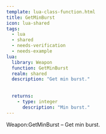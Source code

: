 ```yaml
---
template: lua-class-function.html
title: GetMinBurst
icon: lua-shared
tags:
  - lua
  - shared
  - needs-verification
  - needs-example
lua:
  library: Weapon
  function: GetMinBurst
  realm: shared
  description: "Get min burst."
  
  
  returns:
    - type: integer
      description: "Min burst."
---
```


<div class="lua__search__keywords">
Weapon:GetMinBurst &#x2013; Get min burst.
</div>
